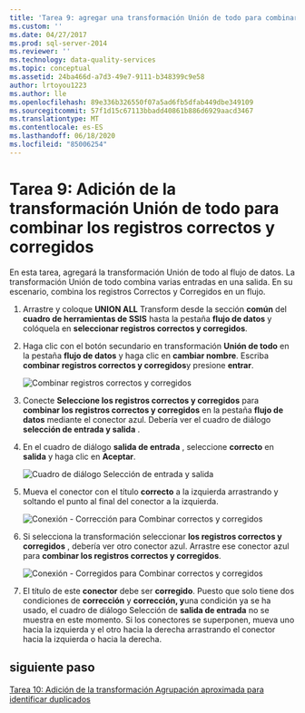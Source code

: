 ```yaml
---
title: 'Tarea 9: agregar una transformación Unión de todo para combinar los registros correctos y corregidos | Microsoft Docs'
ms.custom: ''
ms.date: 04/27/2017
ms.prod: sql-server-2014
ms.reviewer: ''
ms.technology: data-quality-services
ms.topic: conceptual
ms.assetid: 24ba466d-a7d3-49e7-9111-b348399c9e58
author: lrtoyou1223
ms.author: lle
ms.openlocfilehash: 89e336b326550f07a5ad6fb5dfab449dbe349109
ms.sourcegitcommit: 57f1d15c67113bbadd40861b886d6929aacd3467
ms.translationtype: MT
ms.contentlocale: es-ES
ms.lasthandoff: 06/18/2020
ms.locfileid: "85006254"
---
```

# <a name="task-9-adding-union-all-transform-to-combine-correct-and-corrected-records"></a>Tarea 9: Adición de la transformación Unión de todo para combinar los registros correctos y corregidos
  En esta tarea, agregará la transformación Unión de todo al flujo de datos. La transformación Unión de todo combina varias entradas en una salida. En su escenario, combina los registros Correctos y Corregidos en un flujo.  
  
1.  Arrastre y coloque **UNION ALL** Transform desde la sección **común** del **cuadro de herramientas de SSIS** hasta la pestaña **flujo de datos** y colóquela en **seleccionar registros correctos y corregidos**.  
  
2.  Haga clic con el botón secundario en transformación **Unión de todo** en la pestaña **flujo de datos** y haga clic en **cambiar nombre**. Escriba **combinar registros correctos y corregidos**y presione **entrar**.  
  
     ![Combinar registros correctos y corregidos](../../2014/tutorials/media/et-addinguattocombinecacrecords-01.jpg "Combinar registros correctos y corregidos")  
  
3.  Conecte **Seleccione los registros correctos y corregidos** para **combinar los registros correctos y corregidos** en la pestaña **flujo de datos** mediante el conector azul. Debería ver el cuadro de diálogo **selección de entrada y salida** .  
  
4.  En el cuadro de diálogo **salida de entrada** , seleccione **correcto** en **salida** y haga clic en **Aceptar**.  
  
     ![Cuadro de diálogo Selección de entrada y salida](../../2014/tutorials/media/et-addinguattocombinecacrecords-02.jpg "Cuadro de diálogo Selección de entrada y salida")  
  
5.  Mueva el conector con el título **correcto** a la izquierda arrastrando y soltando el punto al final del conector a la izquierda.  
  
     ![Conexión - Corrección para Combinar correctos y corregidos](../../2014/tutorials/media/et-addinguattocombinecacrecords-03.jpg "Conexión - Corrección para Combinar correctos y corregidos")  
  
6.  Si selecciona la transformación seleccionar **los registros correctos y corregidos** , debería ver otro conector azul. Arrastre ese conector azul para **combinar los registros correctos y corregidos**.  
  
     ![Conexión - Corregidos para Combinar correctos y corregidos](../../2014/tutorials/media/et-addinguattocombinecacrecords-04.jpg "Conexión - Corregidos para Combinar correctos y corregidos")  
  
7.  El título de este **conector** debe ser **corregido**. Puesto que solo tiene dos condiciones de **corrección** y **corrección, y**una condición ya se ha usado, el cuadro de diálogo Selección de **salida de entrada** no se muestra en este momento. Si los conectores se superponen, mueva uno hacia la izquierda y el otro hacia la derecha arrastrando el conector hacia la izquierda o hacia la derecha.  
  
## <a name="next-step"></a>siguiente paso  
 [Tarea 10: Adición de la transformación Agrupación aproximada para identificar duplicados](../../2014/tutorials/task-10-adding-fuzzy-group-transform-to-identify-duplicates.md)  
  
  
